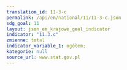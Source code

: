 ```yaml
---
translation_id: 11-3-c
permalink: /api/en/national/11/11-3-c.json
sdg_goal: 11
layout: json_en_krajowe_goal_indicator
indicator: "11.3.c"
zmienne: total
indicator_variable_1: ogółem;
kategorie: null
source_url: www.stat.gov.pl
---
```

